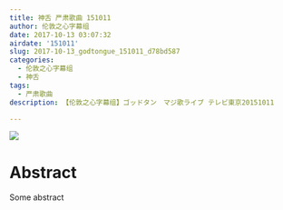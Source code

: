 ```yaml
---
title: 神舌 严肃歌曲 151011
author: 伦敦之心字幕组
date: 2017-10-13 03:07:32
airdate: '151011'
slug: 2017-10-13_godtongue_151011_d78bd587
categories:
  - 伦敦之心字幕组
  - 神舌
tags:
  - 严肃歌曲
description: 【伦敦之心字幕组】ゴッドタン　マジ歌ライブ テレビ東京20151011

---
```

![](/img/gakki.jpg)
# Abstract
Some abstract

